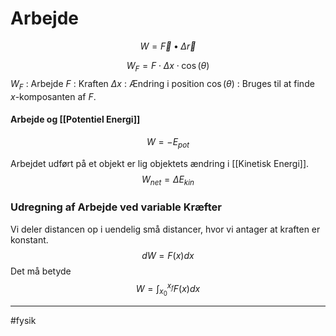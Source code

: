 # Arbejde
$$W = \vec{F} \bullet \Delta\vec{r}$$


$$W_F=F \cdot \Delta x \cdot \cos(\theta)$$
$W_F$ : Arbejde
$F$ : Kraften
$\Delta x$ : Ændring i position
$\cos(\theta)$ : Bruges til at finde $x$-komposanten af $F$.

#### Arbejde og [[Potentiel Energi]]
$$W = -E_{pot}$$

Arbejdet udført på et objekt er lig objektets ændring i [[Kinetisk Energi]].
$$W_{net}=\Delta E_{kin}$$

### Udregning af Arbejde ved variable Kræfter
Vi deler distancen op i uendelig små distancer, hvor vi antager at kraften er konstant.
$$dW=F(x)dx$$
Det må betyde
$$W = \int _{x_0}^{x_f} F(x)dx$$

---
#fysik